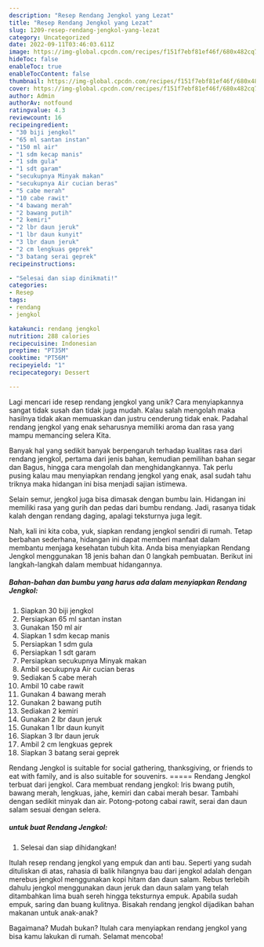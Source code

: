 ```yaml
---
description: "Resep Rendang Jengkol yang Lezat"
title: "Resep Rendang Jengkol yang Lezat"
slug: 1209-resep-rendang-jengkol-yang-lezat
category: Uncategorized
date: 2022-09-11T03:46:03.611Z
image: https://img-global.cpcdn.com/recipes/f151f7ebf81ef46f/680x482cq70/rendang-jengkol-foto-resep-utama.jpg
hideToc: false
enableToc: true
enableTocContent: false
thumbnail: https://img-global.cpcdn.com/recipes/f151f7ebf81ef46f/680x482cq70/rendang-jengkol-foto-resep-utama.jpg
cover: https://img-global.cpcdn.com/recipes/f151f7ebf81ef46f/680x482cq70/rendang-jengkol-foto-resep-utama.jpg
author: Admin
authorAv: notfound
ratingvalue: 4.3
reviewcount: 16
recipeingredient:
- "30 biji jengkol"
- "65 ml santan instan"
- "150 ml air"
- "1 sdm kecap manis"
- "1 sdm gula"
- "1 sdt garam"
- "secukupnya Minyak makan"
- "secukupnya Air cucian beras"
- "5 cabe merah"
- "10 cabe rawit"
- "4 bawang merah"
- "2 bawang putih"
- "2 kemiri"
- "2 lbr daun jeruk"
- "1 lbr daun kunyit"
- "3 lbr daun jeruk"
- "2 cm lengkuas geprek"
- "3 batang serai geprek"
recipeinstructions:

- "Selesai dan siap dinikmati!"
categories:
- Resep
tags:
- rendang
- jengkol

katakunci: rendang jengkol 
nutrition: 288 calories
recipecuisine: Indonesian
preptime: "PT35M"
cooktime: "PT56M"
recipeyield: "1"
recipecategory: Dessert

---
```





Lagi mencari ide resep rendang jengkol yang unik? Cara menyiapkannya sangat tidak susah dan tidak juga mudah. Kalau salah mengolah maka hasilnya tidak akan memuaskan dan justru cenderung tidak enak. Padahal rendang jengkol yang enak seharusnya memiliki aroma dan rasa yang mampu memancing selera Kita.





Banyak hal yang sedikit banyak berpengaruh terhadap kualitas rasa dari rendang jengkol, pertama dari jenis bahan, kemudian pemilihan bahan segar dan Bagus, hingga cara mengolah dan menghidangkannya. Tak perlu pusing kalau mau menyiapkan rendang jengkol yang enak,      asal sudah tahu triknya maka hidangan ini bisa menjadi sajian istimewa.














Selain semur, jengkol juga bisa dimasak dengan bumbu lain. Hidangan ini memiliki rasa yang gurih dan pedas dari bumbu rendang. Jadi, rasanya tidak kalah dengan rendang daging, apalagi teksturnya juga legit.






Nah, kali ini kita coba, yuk, siapkan rendang jengkol sendiri di rumah. Tetap berbahan sederhana, hidangan ini dapat memberi manfaat dalam membantu menjaga kesehatan tubuh kita. Anda bisa menyiapkan Rendang Jengkol menggunakan 18 jenis bahan dan 0 langkah pembuatan. Berikut ini langkah-langkah dalam membuat hidangannya.

<!--inarticleads1-->

##### Bahan-bahan dan bumbu yang harus ada dalam menyiapkan Rendang Jengkol:

1. Siapkan 30 biji jengkol
1. Persiapkan 65 ml santan instan
1. Gunakan 150 ml air
1. Siapkan 1 sdm kecap manis
1. Persiapkan 1 sdm gula
1. Persiapkan 1 sdt garam
1. Persiapkan secukupnya Minyak makan
1. Ambil secukupnya Air cucian beras
1. Sediakan 5 cabe merah
1. Ambil 10 cabe rawit
1. Gunakan 4 bawang merah
1. Gunakan 2 bawang putih
1. Sediakan 2 kemiri
1. Gunakan 2 lbr daun jeruk
1. Gunakan 1 lbr daun kunyit
1. Siapkan 3 lbr daun jeruk
1. Ambil 2 cm lengkuas geprek
1. Siapkan 3 batang serai geprek


Rendang Jengkol is suitable for social gathering, thanksgiving, or friends to eat with family, and is also suitable for souvenirs. ===== Rendang Jengkol terbuat dari jengkol. Cara membuat rendang jengkol: Iris bwang putih, bawang merah, lengkuas, jahe, kemiri dan cabai merah besar. Tambahi dengan sedikit minyak dan air. Potong-potong cabai rawit, serai dan daun salam sesuai dengan selera. 

<!--inarticleads2-->

#####  untuk buat Rendang Jengkol:


1. Selesai dan siap dihidangkan!

Itulah resep rendang jengkol yang empuk dan anti bau. Seperti yang sudah dituliskan di atas, rahasia di balik hilangnya bau dari jengkol adalah dengan merebus jengkol menggunakan kopi hitam dan daun salam. Rebus terlebih dahulu jengkol menggunakan daun jeruk dan daun salam yang telah ditambahkan lima buah sereh hingga teksturnya empuk. Apabila sudah empuk, saring dan buang kulitnya. Bisakah rendang jengkol dijadikan bahan makanan untuk anak-anak? 

Bagaimana? Mudah bukan? Itulah cara menyiapkan rendang jengkol yang bisa kamu lakukan di rumah. Selamat mencoba!
